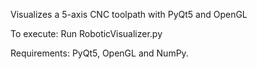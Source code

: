 Visualizes a 5-axis CNC toolpath with PyQt5 and OpenGL

To execute: Run RoboticVisualizer.py

Requirements: PyQt5, OpenGL and NumPy.
